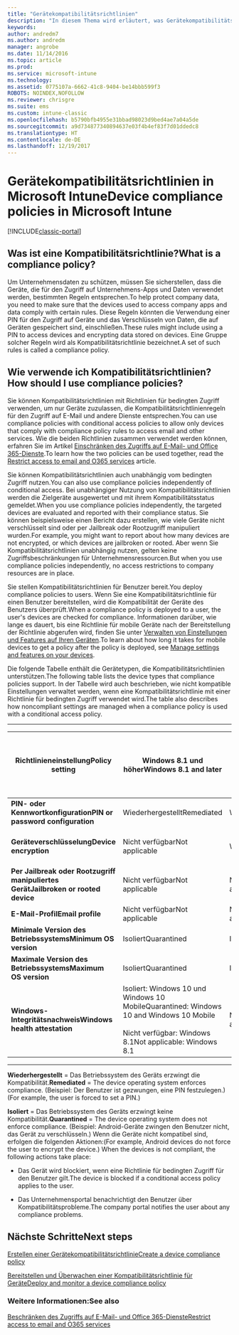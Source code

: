 ```yaml
---
title: "Gerätekompatibilitätsrichtlinien"
description: "In diesem Thema wird erläutert, was Gerätekompatibilitätsrichtlinien sind und wie sie funktionieren."
keywords: 
author: andredm7
ms.author: andredm
manager: angrobe
ms.date: 11/14/2016
ms.topic: article
ms.prod: 
ms.service: microsoft-intune
ms.technology: 
ms.assetid: 0775107a-6662-41c8-9404-be14bbb599f3
ROBOTS: NOINDEX,NOFOLLOW
ms.reviewer: chrisgre
ms.suite: ems
ms.custom: intune-classic
ms.openlocfilehash: b5790bfb4955e31bbad98023d9bed4ae7a04a5de
ms.sourcegitcommit: a9d734877340894637e03f4b4ef83f7d01ddedc8
ms.translationtype: HT
ms.contentlocale: de-DE
ms.lasthandoff: 12/19/2017
---
```

# <a name="device-compliance-policies-in-microsoft-intune"></a><span data-ttu-id="7cfb4-103">Gerätekompatibilitätsrichtlinien in Microsoft Intune</span><span class="sxs-lookup"><span data-stu-id="7cfb4-103">Device compliance policies in Microsoft Intune</span></span>

[!INCLUDE[classic-portal](../includes/classic-portal.md)]

## <a name="what-is-a-compliance-policy"></a><span data-ttu-id="7cfb4-104">Was ist eine Kompatibilitätsrichtlinie?</span><span class="sxs-lookup"><span data-stu-id="7cfb4-104">What is a compliance policy?</span></span>
<span data-ttu-id="7cfb4-105">Um Unternehmensdaten zu schützen, müssen Sie sicherstellen, dass die Geräte, die für den Zugriff auf Unternehmens-Apps und Daten verwendet werden, bestimmten Regeln entsprechen.</span><span class="sxs-lookup"><span data-stu-id="7cfb4-105">To help protect company data, you need to make sure that the devices used to access company apps and data comply with certain rules.</span></span> <span data-ttu-id="7cfb4-106">Diese Regeln könnten die Verwendung einer PIN für den Zugriff auf Geräte und das Verschlüsseln von Daten, die auf Geräten gespeichert sind, einschließen.</span><span class="sxs-lookup"><span data-stu-id="7cfb4-106">These rules might include using a PIN to access devices and encrypting data stored on devices.</span></span> <span data-ttu-id="7cfb4-107">Eine Gruppe solcher Regeln wird als Kompatibilitätsrichtlinie bezeichnet.</span><span class="sxs-lookup"><span data-stu-id="7cfb4-107">A set of such rules is called a compliance policy.</span></span>

## <a name="how-should-i-use-compliance-policies"></a><span data-ttu-id="7cfb4-108">Wie verwende ich Kompatibilitätsrichtlinien?</span><span class="sxs-lookup"><span data-stu-id="7cfb4-108">How should I use compliance policies?</span></span>
<span data-ttu-id="7cfb4-109">Sie können Kompatibilitätsrichtlinien mit Richtlinien für bedingten Zugriff verwenden, um nur Geräte zuzulassen, die Kompatibilitätsrichtlinienregeln für den Zugriff auf E-Mail und andere Dienste entsprechen.</span><span class="sxs-lookup"><span data-stu-id="7cfb4-109">You can use compliance policies with conditional access policies to allow only devices that comply with compliance policy rules to access email and other services.</span></span> <span data-ttu-id="7cfb4-110">Wie die beiden Richtlinien zusammen verwendet werden können, erfahren Sie im Artikel [Einschränken des Zugriffs auf E-Mail- und Office 365-Dienste](restrict-access-to-email-and-o365-services-with-microsoft-intune.md).</span><span class="sxs-lookup"><span data-stu-id="7cfb4-110">To learn how the two policies can be used together, read the [Restrict access to email and O365 services](restrict-access-to-email-and-o365-services-with-microsoft-intune.md) article.</span></span>

<span data-ttu-id="7cfb4-111">Sie können Kompatibilitätsrichtlinien auch unabhängig vom bedingten Zugriff nutzen.</span><span class="sxs-lookup"><span data-stu-id="7cfb4-111">You can also use compliance policies independently of conditional access.</span></span> <span data-ttu-id="7cfb4-112">Bei unabhängiger Nutzung von Kompatibilitätsrichtlinien werden die Zielgeräte ausgewertet und mit ihrem Kompatibilitätsstatus gemeldet.</span><span class="sxs-lookup"><span data-stu-id="7cfb4-112">When you use compliance policies independently, the targeted devices are evaluated and reported with their compliance status.</span></span> <span data-ttu-id="7cfb4-113">Sie können beispielsweise einen Bericht dazu erstellen, wie viele Geräte nicht verschlüsselt sind oder per Jailbreak oder Rootzugriff manipuliert wurden.</span><span class="sxs-lookup"><span data-stu-id="7cfb4-113">For example, you might want to report about how many devices are not encrypted, or which devices are jailbroken or rooted.</span></span> <span data-ttu-id="7cfb4-114">Aber wenn Sie Kompatibilitätsrichtlinien unabhängig nutzen, gelten keine Zugriffsbeschränkungen für Unternehmensressourcen.</span><span class="sxs-lookup"><span data-stu-id="7cfb4-114">But when you use compliance policies independently, no access restrictions to company resources are in place.</span></span>

<span data-ttu-id="7cfb4-115">Sie stellen Kompatibilitätsrichtlinien für Benutzer bereit.</span><span class="sxs-lookup"><span data-stu-id="7cfb4-115">You deploy compliance policies to users.</span></span> <span data-ttu-id="7cfb4-116">Wenn Sie eine Kompatibilitätsrichtlinie für einen Benutzer bereitstellen, wird die Kompatibilität der Geräte des Benutzers überprüft.</span><span class="sxs-lookup"><span data-stu-id="7cfb4-116">When a compliance policy is deployed to a user, the user's devices are checked for compliance.</span></span>
<span data-ttu-id="7cfb4-117">Informationen darüber, wie lange es dauert, bis eine Richtlinie für mobile Geräte nach der Bereitstellung der Richtlinie abgerufen wird, finden Sie unter [Verwalten von Einstellungen und Features auf Ihren Geräten](/intune-classic/deploy-use/manage-settings-and-features-on-your-devices-with-microsoft-intune-policies#frequently-asked-questions-about-intune-policies).</span><span class="sxs-lookup"><span data-stu-id="7cfb4-117">To learn about how long it takes for mobile devices to get a policy after the policy is deployed, see [Manage settings and features on your devices](/intune-classic/deploy-use/manage-settings-and-features-on-your-devices-with-microsoft-intune-policies#frequently-asked-questions-about-intune-policies).</span></span>

<span data-ttu-id="7cfb4-118">Die folgende Tabelle enthält die Gerätetypen, die Kompatibilitätsrichtlinien unterstützen.</span><span class="sxs-lookup"><span data-stu-id="7cfb4-118">The following table lists the device types that compliance policies support.</span></span> <span data-ttu-id="7cfb4-119">In der Tabelle wird auch beschrieben, wie nicht kompatible Einstellungen verwaltet werden, wenn eine Kompatibilitätsrichtlinie mit einer Richtlinie für bedingten Zugriff verwendet wird.</span><span class="sxs-lookup"><span data-stu-id="7cfb4-119">The table also describes how noncompliant settings are managed when a compliance policy is used with a conditional access policy.</span></span>

-----------------------------

|<span data-ttu-id="7cfb4-120">Richtlinieneinstellung</span><span class="sxs-lookup"><span data-stu-id="7cfb4-120">Policy setting</span></span>| <span data-ttu-id="7cfb4-121">Windows 8.1 und höher</span><span class="sxs-lookup"><span data-stu-id="7cfb4-121">Windows 8.1 and later</span></span>| <span data-ttu-id="7cfb4-122">Windows Phone 8.1 und höher</span><span class="sxs-lookup"><span data-stu-id="7cfb4-122">Windows Phone 8.1 and later</span></span>| <span data-ttu-id="7cfb4-123">iOS 8.0 und höher</span><span class="sxs-lookup"><span data-stu-id="7cfb4-123">iOS 8.0 and later</span></span>|<span data-ttu-id="7cfb4-124">Android 4,0 und höher</span><span class="sxs-lookup"><span data-stu-id="7cfb4-124">Android 4.0 and later</span></span><br/><span data-ttu-id="7cfb4-125">Samsung Knox Standard 4.0 und höher</span><span class="sxs-lookup"><span data-stu-id="7cfb4-125">Samsung Knox Standard 4.0 and later</span></span>|
|-----|----|----|----|----|
|<span data-ttu-id="7cfb4-126">**PIN- oder Kennwortkonfiguration**</span><span class="sxs-lookup"><span data-stu-id="7cfb4-126">**PIN or password configuration**</span></span> |<span data-ttu-id="7cfb4-127">Wiederhergestellt</span><span class="sxs-lookup"><span data-stu-id="7cfb4-127">Remediated</span></span>|<span data-ttu-id="7cfb4-128">Wiederhergestellt</span><span class="sxs-lookup"><span data-stu-id="7cfb4-128">Remediated</span></span>|<span data-ttu-id="7cfb4-129">Wiederhergestellt</span><span class="sxs-lookup"><span data-stu-id="7cfb4-129">Remediated</span></span>|<span data-ttu-id="7cfb4-130">Isoliert</span><span class="sxs-lookup"><span data-stu-id="7cfb4-130">Quarantined</span></span>|
|<span data-ttu-id="7cfb4-131">**Geräteverschlüsselung**</span><span class="sxs-lookup"><span data-stu-id="7cfb4-131">**Device encryption**</span></span>|<span data-ttu-id="7cfb4-132">Nicht verfügbar</span><span class="sxs-lookup"><span data-stu-id="7cfb4-132">Not applicable</span></span>|<span data-ttu-id="7cfb4-133">Wiederhergestellt</span><span class="sxs-lookup"><span data-stu-id="7cfb4-133">Remediated</span></span>|<span data-ttu-id="7cfb4-134">Wiederhergestellt (durch Festlegen der PIN)</span><span class="sxs-lookup"><span data-stu-id="7cfb4-134">Remediated (by setting PIN)</span></span>|<span data-ttu-id="7cfb4-135">Isoliert</span><span class="sxs-lookup"><span data-stu-id="7cfb4-135">Quarantined</span></span>|
|<span data-ttu-id="7cfb4-136">**Per Jailbreak oder Rootzugriff manipuliertes Gerät**</span><span class="sxs-lookup"><span data-stu-id="7cfb4-136">**Jailbroken or rooted device**</span></span>|<span data-ttu-id="7cfb4-137">Nicht verfügbar</span><span class="sxs-lookup"><span data-stu-id="7cfb4-137">Not applicable</span></span>|<span data-ttu-id="7cfb4-138">Nicht verfügbar</span><span class="sxs-lookup"><span data-stu-id="7cfb4-138">Not applicable</span></span>|<span data-ttu-id="7cfb4-139">Unter Quarantäne gestellt (keine Einstellung)</span><span class="sxs-lookup"><span data-stu-id="7cfb4-139">Quarantined (not a setting)</span></span>|<span data-ttu-id="7cfb4-140">Unter Quarantäne gestellt (keine Einstellung)</span><span class="sxs-lookup"><span data-stu-id="7cfb4-140">Quarantined (not a setting)</span></span>|
|<span data-ttu-id="7cfb4-141">**E-Mail-Profil**</span><span class="sxs-lookup"><span data-stu-id="7cfb4-141">**Email profile**</span></span>|<span data-ttu-id="7cfb4-142">Nicht verfügbar</span><span class="sxs-lookup"><span data-stu-id="7cfb4-142">Not applicable</span></span>|<span data-ttu-id="7cfb4-143">Nicht verfügbar</span><span class="sxs-lookup"><span data-stu-id="7cfb4-143">Not applicable</span></span>|<span data-ttu-id="7cfb4-144">Isoliert</span><span class="sxs-lookup"><span data-stu-id="7cfb4-144">Quarantined</span></span>|<span data-ttu-id="7cfb4-145">Nicht verfügbar</span><span class="sxs-lookup"><span data-stu-id="7cfb4-145">Not applicable</span></span>|
|<span data-ttu-id="7cfb4-146">**Minimale Version des Betriebssystems**</span><span class="sxs-lookup"><span data-stu-id="7cfb4-146">**Minimum OS version**</span></span>|<span data-ttu-id="7cfb4-147">Isoliert</span><span class="sxs-lookup"><span data-stu-id="7cfb4-147">Quarantined</span></span>|<span data-ttu-id="7cfb4-148">Isoliert</span><span class="sxs-lookup"><span data-stu-id="7cfb4-148">Quarantined</span></span>|<span data-ttu-id="7cfb4-149">Isoliert</span><span class="sxs-lookup"><span data-stu-id="7cfb4-149">Quarantined</span></span>|<span data-ttu-id="7cfb4-150">Isoliert</span><span class="sxs-lookup"><span data-stu-id="7cfb4-150">Quarantined</span></span>|
|<span data-ttu-id="7cfb4-151">**Maximale Version des Betriebssystems**</span><span class="sxs-lookup"><span data-stu-id="7cfb4-151">**Maximum OS version**</span></span>|<span data-ttu-id="7cfb4-152">Isoliert</span><span class="sxs-lookup"><span data-stu-id="7cfb4-152">Quarantined</span></span>|<span data-ttu-id="7cfb4-153">Isoliert</span><span class="sxs-lookup"><span data-stu-id="7cfb4-153">Quarantined</span></span>|<span data-ttu-id="7cfb4-154">Isoliert</span><span class="sxs-lookup"><span data-stu-id="7cfb4-154">Quarantined</span></span>|<span data-ttu-id="7cfb4-155">Isoliert</span><span class="sxs-lookup"><span data-stu-id="7cfb4-155">Quarantined</span></span>|
|<span data-ttu-id="7cfb4-156">**Windows-Integritätsnachweis**</span><span class="sxs-lookup"><span data-stu-id="7cfb4-156">**Windows health attestation**</span></span>|<span data-ttu-id="7cfb4-157">Isoliert: Windows 10 und Windows 10 Mobile</span><span class="sxs-lookup"><span data-stu-id="7cfb4-157">Quarantined: Windows 10 and Windows 10 Mobile</span></span><br /><br /><span data-ttu-id="7cfb4-158">Nicht verfügbar: Windows 8.1</span><span class="sxs-lookup"><span data-stu-id="7cfb4-158">Not applicable: Windows 8.1</span></span>|<span data-ttu-id="7cfb4-159">Nicht verfügbar</span><span class="sxs-lookup"><span data-stu-id="7cfb4-159">Not applicable</span></span>|<span data-ttu-id="7cfb4-160">Nicht verfügbar</span><span class="sxs-lookup"><span data-stu-id="7cfb4-160">Not applicable</span></span>|<span data-ttu-id="7cfb4-161">Nicht verfügbar</span><span class="sxs-lookup"><span data-stu-id="7cfb4-161">Not applicable</span></span>|

------------------------------

<span data-ttu-id="7cfb4-162">**Wiederhergestellt** = Das Betriebssystem des Geräts erzwingt die Kompatibilität.</span><span class="sxs-lookup"><span data-stu-id="7cfb4-162">**Remediated** = The device operating system enforces compliance.</span></span> <span data-ttu-id="7cfb4-163">(Beispiel: Der Benutzer ist gezwungen, eine PIN festzulegen.)</span><span class="sxs-lookup"><span data-stu-id="7cfb4-163">(For example, the user is forced to set a PIN.)</span></span>

<span data-ttu-id="7cfb4-164">**Isoliert** = Das Betriebssystem des Geräts erzwingt keine Kompatibilität.</span><span class="sxs-lookup"><span data-stu-id="7cfb4-164">**Quarantined** = The device operating system does not enforce compliance.</span></span> <span data-ttu-id="7cfb4-165">(Beispiel: Android-Geräte zwingen den Benutzer nicht, das Gerät zu verschlüsseln.) Wenn die Geräte nicht kompatibel sind, erfolgen die folgenden Aktionen:</span><span class="sxs-lookup"><span data-stu-id="7cfb4-165">(For example, Android devices do not force the user to encrypt the device.) When the devices is not compliant, the following actions take place:</span></span>

-   <span data-ttu-id="7cfb4-166">Das Gerät wird blockiert, wenn eine Richtlinie für bedingten Zugriff für den Benutzer gilt.</span><span class="sxs-lookup"><span data-stu-id="7cfb4-166">The device is blocked if a conditional access policy applies to the user.</span></span>

-   <span data-ttu-id="7cfb4-167">Das Unternehmensportal benachrichtigt den Benutzer über Kompatibilitätsprobleme.</span><span class="sxs-lookup"><span data-stu-id="7cfb4-167">The company portal notifies the user about any compliance problems.</span></span>

## <a name="next-steps"></a><span data-ttu-id="7cfb4-168">Nächste Schritte</span><span class="sxs-lookup"><span data-stu-id="7cfb4-168">Next steps</span></span>
[<span data-ttu-id="7cfb4-169">Erstellen einer Gerätekompatibilitätsrichtlinie</span><span class="sxs-lookup"><span data-stu-id="7cfb4-169">Create a device compliance policy</span></span>](create-a-device-compliance-policy-in-microsoft-intune.md)

[<span data-ttu-id="7cfb4-170">Bereitstellen und Überwachen einer Kompatibilitätsrichtlinie für Geräte</span><span class="sxs-lookup"><span data-stu-id="7cfb4-170">Deploy and monitor a device compliance policy</span></span>](deploy-and-monitor-a-device-compliance-policy-in-microsoft-intune.md)

### <a name="see-also"></a><span data-ttu-id="7cfb4-171">Weitere Informationen:</span><span class="sxs-lookup"><span data-stu-id="7cfb4-171">See also</span></span>
[<span data-ttu-id="7cfb4-172">Beschränken des Zugriffs auf E-Mail- und Office 365-Dienste</span><span class="sxs-lookup"><span data-stu-id="7cfb4-172">Restrict access to email and O365 services</span></span>](restrict-access-to-email-and-o365-services-with-microsoft-intune.md)
